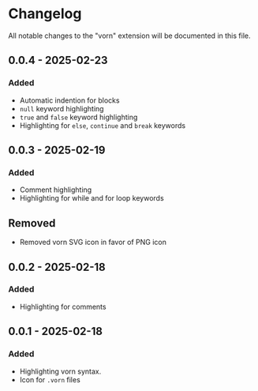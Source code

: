 # Changelog

All notable changes to the "vorn" extension will be documented in this file.

## 0.0.4 - 2025-02-23
### Added
- Automatic indention for blocks
- `null` keyword highlighting
- `true` and `false` keyword highlighting
- Highlighting for `else`, `continue` and `break` keywords

## 0.0.3 - 2025-02-19
### Added
- Comment highlighting
- Highlighting for while and for loop keywords
## Removed
- Removed vorn SVG icon in favor of PNG icon

## 0.0.2 - 2025-02-18
### Added
- Highlighting for comments

## 0.0.1 - 2025-02-18
### Added
- Highlighting vorn syntax.
- Icon for `.vorn` files
